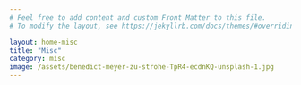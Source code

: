 ```yaml
---
# Feel free to add content and custom Front Matter to this file.
# To modify the layout, see https://jekyllrb.com/docs/themes/#overriding-theme-defaults

layout: home-misc
title: "Misc"
category: misc
image: /assets/benedict-meyer-zu-strohe-TpR4-ecdnKQ-unsplash-1.jpg
---
```

